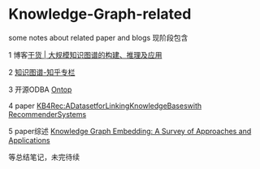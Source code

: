 # Knowledge-Graph-related
some notes about related paper and blogs
现阶段包含

1 博客[干货 | 大规模知识图谱的构建、推理及应用](https://mp.weixin.qq.com/s?__biz=MjM5MDI3MjA5MQ==&mid=2697266451&idx=1&sn=264e01bf70c410ee5cee9b3d95a08a15&chksm=8376fa27b401733198c913c9a2be6a6622394a58864d698bc57ec2f6ee7666693249a626c8e7&mpshare=1&scene=1&srcid=0908z0TSm95FglZsov6hEDxl&pass_ticket=j/zl3CHiE8bVLjqJOcjnBzLIIAkAdaYF9Utu+WqG+x8=#rd)

2 [知识图谱-知乎专栏](https://zhuanlan.zhihu.com/p/31864048)

3 开源ODBA [Ontop](http://ontop.inf.unibz.it/)

4 paper [KB4Rec:ADatasetforLinkingKnowledgeBaseswith RecommenderSystems](http://cn.arxiv.org/pdf/1807.11141)

5 paper综述 [Knowledge Graph Embedding: A Survey of Approaches and Applications](http://xueshu.baidu.com/s?wd=paperuri:(369eb9c0c19f909f8781ebaebb42973c)&filter=sc_long_sign&sc_ks_para=q%3DKnowledge+Graph+Embedding%3A+A+Survey+of+Approaches+and+Applications&tn=SE_baiduxueshu_c1gjeupa&ie=utf-8&sc_us=8759079436462672480)

等总结笔记，未完待续
